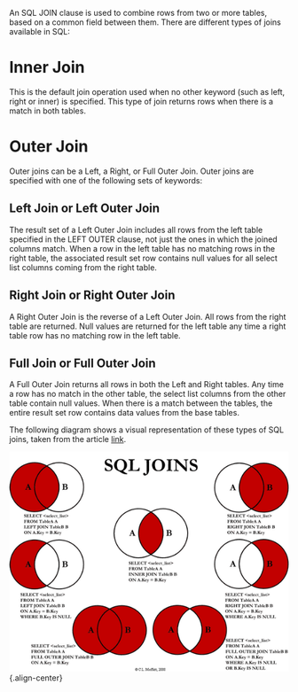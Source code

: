 <!-- TITLE: Difference Between Types of SQL Joins -->
<!-- SUBTITLE: Inner join, Outer Join, Left Join and more... -->

An SQL JOIN clause is used to combine rows from two or more tables, based on a common field between them. There are different types of joins available in SQL:
# Inner Join
This is the default join operation used when no other keyword (such as left, right or inner) is specified. This type of join returns rows when there is a match in both tables.

# Outer Join
Outer joins can be a Left, a Right, or Full Outer Join. Outer joins are specified with one of the following sets of keywords:

## Left Join or Left Outer Join
The result set of a Left Outer Join includes all rows from the left table specified in the LEFT OUTER clause, not just the ones in which the joined columns match. When a row in the left table has no matching rows in the right table, the associated result set row contains null values for all select list columns coming from the right table.

## Right Join or Right Outer Join
A Right Outer Join is the reverse of a Left Outer Join. All rows from the right table are returned. Null values are returned for the left table any time a right table row has no matching row in the left table.

## Full Join or Full Outer Join
A Full Outer Join returns all rows in both the Left and Right tables. Any time a row has no match in the other table, the select list columns from the other table contain null values. When there is a match between the tables, the entire result set row contains data values from the base tables.

The following diagram shows a visual representation of these types of SQL joins, taken from the article [link](https://www.codeproject.com/Articles/33052/Visual-Representation-of-SQL-Joins "Visual Representation of SQL Joins").

![Visual Sql Joins V 2](/uploads/sql/visual-sql-joins-v-2.png "Visual Sql Joins V 2"){.align-center}